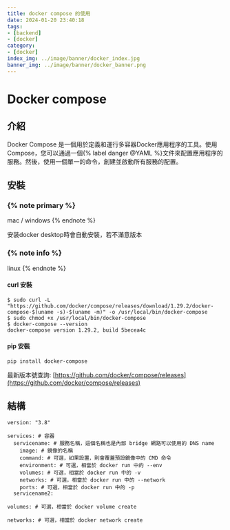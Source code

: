 ```yaml
---
title: docker compose 的使用
date: 2024-01-20 23:40:18
tags:
- [backend]
- [docker]
category:
- [docker]
index_img: ../image/banner/docker_index.jpg
banner_img: ../image/banner/docker_banner.png
---
```


# Docker compose

## 介紹

Docker Compose 是一個用於定義和運行多容器Docker應用程序的工具。使用Compose，您可以通過一個{% label danger @YAML
%}文件來配置應用程序的服務。然後，使用一個單一的命令，創建並啟動所有服務的配置。

## 安裝

### {% note primary %}
mac / windows
{% endnote %}

安装docker desktop時會自動安裝，若不滿意版本

### {% note info %}
linux
{% endnote %}

#### curl 安裝
```shell
$ sudo curl -L "https://github.com/docker/compose/releases/download/1.29.2/docker-compose-$(uname -s)-$(uname -m)" -o /usr/local/bin/docker-compose
$ sudo chmod +x /usr/local/bin/docker-compose
$ docker-compose --version
docker-compose version 1.29.2, build 5becea4c
```
#### pip 安裝
```shell
pip install docker-compose
```

最新版本號查詢: [https://github.com/docker/compose/releases](https://github.com/docker/compose/releases)

## 結構
```shell
version: "3.8"

services: # 容器
  servicename: # 服務名稱，這個名稱也是內部 bridge 網路可以使用的 DNS name
    image: # 鏡像的名稱
    command: # 可選，如果設置，則會覆蓋預設鏡像中的 CMD 命令
    environment: # 可選，相當於 docker run 中的 --env
    volumes: # 可選，相當於 docker run 中的 -v
    networks: # 可選，相當於 docker run 中的 --network
    ports: # 可選，相當於 docker run 中的 -p
  servicename2:

volumes: # 可選，相當於 docker volume create

networks: # 可選，相當於 docker network create

```
